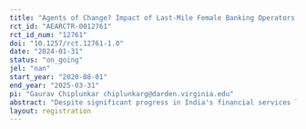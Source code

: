 ```yaml
---
title: "Agents of Change? Impact of Last-Mile Female Banking Operators in Rural India"
rct_id: "AEARCTR-0012761"
rct_id_num: "12761"
doi: "10.1257/rct.12761-1.0"
date: "2024-01-31"
status: "on_going"
jel: "nan"
start_year: "2020-08-01"
end_year: "2025-03-31"
pi: "Gaurav Chiplunkar chiplunkarg@darden.virginia.edu"
abstract: "Despite significant progress in India's financial services landscape, women, especially in rural areas, face differential challenges in meaningfully using these services. In this project, we propose to experimentally evaluate the impact of introducing last-mile female banking agents (or bank sakhis) in rural Bihar (India). We propose to study whether bank sakhis can increase financial usage and integration in the formal banking system (particularly for women), the extent to which sakhis can also play a role in providing non-transactional financial support to women, and whether this can ultimately challenge views on women’s limited roles in the economy. Lastly, we propose to use descriptive evidence, along with additional survey and administrative data to disentangle three channels that are implicitly embedded in the intervention, namely: (i) the gender identity of the agent; (ii) an increase in competition among agents due to the introduction of the bank sakhi; (iii) the specific bank that was assigned to partner with sakhis in our study area."
layout: registration
---
```



